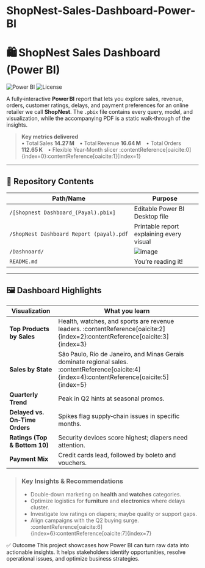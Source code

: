 # ShopNest-Sales-Dashboard-Power-BI
# 🛍️ ShopNest Sales Dashboard (Power BI)

![Power BI](https://img.shields.io/badge/Built%20with-Power BI-yellow.svg)
![License](https://img.shields.io/github/license/<your‑username>/<repo>.svg)

A fully‑interactive **Power BI** report that lets you explore sales, revenue, orders, customer ratings, delays, and payment preferences for an online retailer we call **ShopNest**. The `.pbix` file contains every query, model, and visualization, while the accompanying PDF is a static walk‑through of the insights.

> **Key metrics delivered**  
> • Total Sales **14.27 M** • Total Revenue **16.64 M** • Total Orders **112.65 K** • Flexible Year‑Month slicer :contentReference[oaicite:0]{index=0}:contentReference[oaicite:1]{index=1}  

---

## 📂 Repository Contents

| Path/Name | Purpose |
|-----------|---------|
| `/[Shopnest Dashboard_(Payal).pbix]` | Editable Power BI Desktop file |
| `/ShopNest Dashboard Report (payal).pdf` | Printable report explaining every visual |
| `/Dashnoard/` | ![image](https://github.com/user-attachments/assets/fc368ba9-ee37-470f-86e9-e4ab86e2ea07)
| `README.md` | You’re reading it! |

---

## 🖼️ Dashboard Highlights

| Visualization | What you learn |
|---------------|----------------|
| **Top Products by Sales** | Health, watches, and sports are revenue leaders. :contentReference[oaicite:2]{index=2}:contentReference[oaicite:3]{index=3} |
| **Sales by State** | São Paulo, Rio de Janeiro, and Minas Gerais dominate regional sales. :contentReference[oaicite:4]{index=4}:contentReference[oaicite:5]{index=5} |
| **Quarterly Trend** | Peak in Q2 hints at seasonal promos. |
| **Delayed vs. On‑Time Orders** | Spikes flag supply‑chain issues in specific months. |
| **Ratings (Top & Bottom 10)** | Security devices score highest; diapers need attention. |
| **Payment Mix** | Credit cards lead, followed by boleto and vouchers. |

> ### Key Insights & Recommendations  
> * Double‑down marketing on **health** and **watches** categories.  
> * Optimize logistics for **furniture** and **electronics** where delays cluster.  
> * Investigate low ratings on diapers; maybe quality or support gaps.  
> * Align campaigns with the Q2 buying surge. :contentReference[oaicite:6]{index=6}:contentReference[oaicite:7]{index=7}  

✅ Outcome
This project showcases how Power BI can turn raw data into actionable insights. It helps stakeholders identify opportunities, resolve operational issues, and optimize business strategies.



